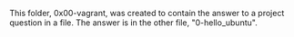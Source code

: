 This folder, 0x00-vagrant, was created to contain the answer to a project question in a file. The answer is in the other file, "0-hello_ubuntu".